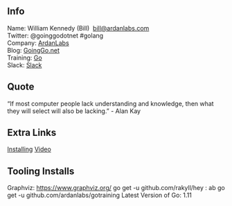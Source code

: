 ## Info  
Name:     William Kennedy (Bill)  bill@ardanlabs.com  
Twitter:  @goinggodotnet #golang  
Company:  [ArdanLabs](https://www.ardanlabs.com)  
Blog:     [GoingGo.net](https://goinggo.net)  
Training: [Go](http://github.com/ardanlabs/gotraining)  
Slack:    [Slack](https://invite.slack.golangbridge.org)  

## Quote  
“If most computer people lack understanding and knowledge, then what they will select will also be lacking.” - Alan Kay


## Extra Links  
 [Installing](https://www.goinggo.net/2016/05/installing-go-and-your-workspace.html)
[Video](http://www.informit.com/store/ultimate-go-programming-livelessons-9780134757483)

## Tooling Installs
Graphviz: https://www.graphviz.org/
go get -u github.com/rakyll/hey   : ab
go get -u github.com/ardanlabs/gotraining
Latest Version of Go: 1.11